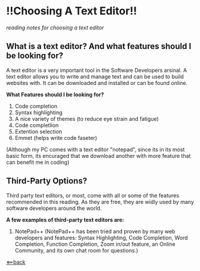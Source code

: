 # **!!Choosing A Text Editor!!**
*reading notes for choosing a text editor*


## **What is a text editor? And what features should I be looking for?**
A text editor is a very important tool in the Software Developers arsinal. A text editor allows you to write and manage 
text and can be used to build websites with. It can be downloaded and installed or can be found online.

**What Features should I be looking for?**
1. Code completion
2. Syntax highlighting
3. A nice variety of themes (to reduce eye strain and fatigue)
4. Code completlion
5. Extention selection
6. Emmet (helps write code faseter)

(Although my PC comes with a text editor "notepad", since its in its most basic form, its encuraged that we download
another with more feature that can benefit me in coding)


## **Third-Party Options?**
Third party text editors, or most, come with all or some of the features recommended in this reading. As they are free,
they are widly used by many software developers around the world.

**A few examples of third-party text editors are:**
1. NotePad++
(NotePad++ has been tried and proven by many web developers and features: Syntax Highlighting, Code Completion, Word 
Completion, Function Completion, Zoom in/out feature, an Online Community, and its own chat room for questions.)







[<==back](README.md)
